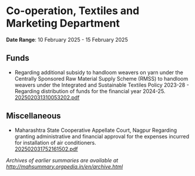 # Co-operation, Textiles and Marketing Department

**Date Range**: 10 February 2025 - 15 February 2025


## Funds
- Regarding additional subsidy to handloom weavers on yarn under the Centrally Sponsored Raw Material Supply Scheme (RMSS) to handloom weavers under the Integrated and Sustainable Textiles Policy 2023-28 - Regarding distribution of funds for the financial year 2024-25.\
  [202502031310053202.pdf](https://gr.maharashtra.gov.in/Site/Upload/Government%20Resolutions/English/202502031310053202.pdf)

## Miscellaneous
- Maharashtra State Cooperative Appellate Court, Nagpur Regarding granting administrative and financial approval for the expenses incurred for installation of air conditioners.\
  [202502031752161502.pdf](https://gr.maharashtra.gov.in/Site/Upload/Government%20Resolutions/English/202502031752161502.pdf)


*Archives of earlier summaries are available at http://mahsummary.orgpedia.in/en/archive.html*